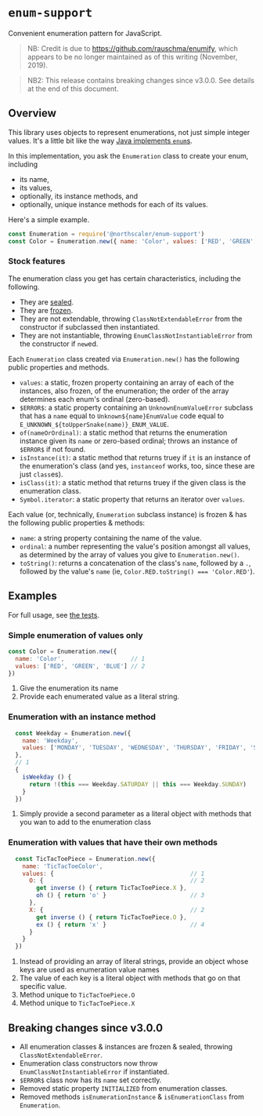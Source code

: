 # `enum-support`
Convenient enumeration pattern for JavaScript.

> NB: Credit is due to https://github.com/rauschma/enumify, which appears to be no longer maintained as of this writing (November, 2019).

> NB2: This release contains breaking changes since v3.0.0.
> See details at the end of this document.

## Overview
This library uses objects to represent enumerations, not just simple integer values.
It's a little bit like the way [Java implements `enum`s](https://docs.oracle.com/javase/tutorial/java/javaOO/enum.html).

In this implementation, you ask the `Enumeration` class to create your enum, including
* its name,
* its values,
* optionally, its instance methods, and
* optionally, unique instance methods for each of its values.

Here's a simple example.
```javascript
const Enumeration = require('@northscaler/enum-support')
const Color = Enumeration.new({ name: 'Color', values: ['RED', 'GREEN', 'BLUE'] })
```

### Stock features

The enumeration class you get has certain characteristics, including the following.

* They are [sealed](https://developer.mozilla.org/en-US/docs/Web/JavaScript/Reference/Global_Objects/Object/seal).
* They are [frozen](https://developer.mozilla.org/en-US/docs/Web/JavaScript/Reference/Global_Objects/Object/freeze).
* They are not extendable, throwing `ClassNotExtendableError` from the constructor if subclassed then instantiated.
* They are not instantiable, throwing `EnumClassNotInstantiableError` from the constructor if `new`ed.

Each `Enumeration` class created via `Enumeration.new()` has the following public properties and methods.

* `values`: a static, frozen property containing an array of each of the instances, also frozen, of the enumeration; the order of the array determines each enum's ordinal (zero-based).
* `$ERROR$`: a static property containing an `UnknownEnumValueError` subclass that has a `name` equal to `Unknown${name}EnumValue` code equal to `E_UNKNOWN_${toUpperSnake(name)}_ENUM_VALUE`.
* `of(nameOrOrdinal)`: a static method that returns the enumeration instance given its `name` or zero-based ordinal; throws an instance of `$ERROR$` if not found.
* `isInstance(it)`: a static method that returns truey if `it` is an instance of the enumeration's class (and yes, `instanceof` works, too, since these are just `class`es).
* `isClass(it)`: a static method that returns truey if the given class is the enumeration class.
* `Symbol.iterator`: a static property that returns an iterator over `values`.

Each value (or, technically, `Enumeration` subclass instance) is frozen & has the following public properties & methods:
* `name`: a string property containing the name of the value.
* `ordinal`: a number representing the value's position amongst all values, as determined by the array of values you give to `Enumeration.new()`.
* `toString()`: returns a concatenation of the class's `name`, followed by a `.`, followed by the value's `name` (ie, `Color.RED.toString() === 'Color.RED'`).

## Examples
For full usage, see [the tests](src/test/unit/enums).

### Simple enumeration of values only
```javascript
const Color = Enumeration.new({
  name: 'Color',                   // 1
  values: ['RED', 'GREEN', 'BLUE'] // 2
})
```
1. Give the enumeration its name
1. Provide each enumerated value as a literal string.

### Enumeration with an instance method
```javascript
  const Weekday = Enumeration.new({
    name: 'Weekday',
    values: ['MONDAY', 'TUESDAY', 'WEDNESDAY', 'THURSDAY', 'FRIDAY', 'SATURDAY', 'SUNDAY']
  },
  // 1
  {
    isWeekday () {
      return !(this === Weekday.SATURDAY || this === Weekday.SUNDAY)
    }
  })
```
1. Simply provide a second parameter as a literal object with methods that you wan to add to the enumeration class

### Enumeration with values that have their own methods
```javascript
  const TicTacToePiece = Enumeration.new({
    name: 'TicTacToeColor',
    values: {                                       // 1
      O: {                                          // 2
        get inverse () { return TicTacToePiece.X },
        oh () { return 'o' }                        // 3
      },
      X: {                                          // 2
        get inverse () { return TicTacToePiece.O },
        ex () { return 'x' }                        // 4
      }
    }
  })
```
1. Instead of providing an array of literal strings, provide an object whose keys are used as enumeration value names
1. The value of each key is a literal object with methods that go on that specific value.
1. Method unique to `TicTacToePiece.O`
1. Method unique to `TicTacToePiece.X`

## Breaking changes since v3.0.0
* All enumeration classes & instances are frozen & sealed, throwing `ClassNotExtendableError`.
* Enumeration class constructors now throw `EnumClassNotInstantiableError` if instantiated.
* `$ERROR$` class now has its `name` set correctly.
* Removed static property `INITIALIZED` from enumeration classes.
* Removed methods `isEnumerationInstance` & `isEnumerationClass` from `Enumeration`.
